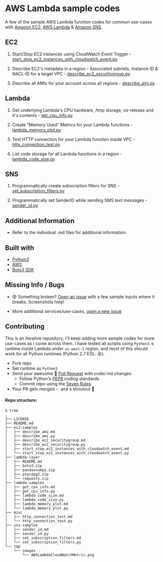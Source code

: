 # AWS Lambda sample codes

A  few of the sample AWS Lambda function codes for common use-cases with [Amazon EC2](https://github.com/shreyasgaonkar/aws-lambda-code-samples#ec2), [AWS Lambda](https://github.com/shreyasgaonkar/aws-lambda-code-samples#lambda) & [Amazon SNS](https://github.com/shreyasgaonkar/aws-lambda-code-samples#sns).

## EC2

1. Start/Stop EC2 instances using CloudWatch Event Trigger  - [start_stop_ec2_instances_with_cloudwatch_event.py](ec2-samples/start_stop_ec2_instances_with_cloudwatch_event.py)

2. Describe EC2's metadata in a region - Associated subnets, Instance ID & NACL-ID for a target VPC - [describe_ec2_securitygroup.py](ec2-samples/describe_ec2_securitygroup.py)

3. Describe all AMIs for your account across all regions - [describe_ami.py](ec2-samples/describe_ami.py)


## Lambda

1. Get underlying Lambda's CPU hardware, /tmp storage, os-release and it's contents  - [get_cpu_info.py](lambda-samples/get_cpu_info.py)

2. Create "Memory Used" Metrics for your Lambda functions - [lambda_memory_plot.py](lambda-samples/lambda_memory_plot.py)

3. Test HTTP connection for your Lambda function inside VPC - [http_connection_test.py](lambda-samples/http_connection_test.py)

4. List code storage for all Lambda functions in a region - [lambda_code_size.py](lambda-samples/lambda_code_size.py)


## SNS

1. Programmatically create subscription filters for SNS  - [set_subscription_filters.py](sns-samples/set_subscription_filters.py)

2. Programmatically set SenderID while sending SMS text messages  - [sender_id.py](sns-samples/sender_id.py)

## Additional Information

- Refer to the individual .md files for additional information.

## Built with
- [Python3](https://www.python.org/downloads/)
- [AWS](https://aws.amazon.com/)
- [Boto3 SDK](https://boto3.amazonaws.com/v1/documentation/api/latest/index.html)

## Missing Info / Bugs

- :cold_sweat: Something broken? [Open an issue](https://github.com/shreyasgaonkar/aws-lambda-code-samples/issues) with a few sample inputs where it breaks. Screenshots help!

- More additional services/use-cases, [open a new issue](https://github.com/shreyasgaonkar/aws-lambda-code-samples/issues)

## Contributing

This is an iterative repository, I'll keep adding more sample codes for more use-cases as I come across them. I have tested all scripts using ```Python3.6``` runtime inside Lambda under ```us-west-2``` region, and most of this should work for all Python runtimes (Python 2.7 EOL: :dizzy_face:).

- Fork repo
- Set runtime as ```Python3```
- Send your awesome :raised_hands: [Pull Request](https://github.com/shreyasgaonkar/aws-lambda-code-samples/pulls) with code/.md changes
    - Follow Python's [PEP8](https://www.python.org/dev/peps/pep-0008/) coding standards.
    - Commit repo using the [Seven Rules](https://chris.beams.io/posts/git-commit/#seven-rules)
- Your PR gets merged :white_check_mark: and a shoutout :loudspeaker:


#### Repo structure:

```
$ tree
.
├── LICENSE
├── README.md
├── ec2-samples
│   ├── describe_ami.md
│   ├── describe_ami.py
│   ├── describe_ec2_securitygroup.md
│   ├── describe_ec2_securitygroup.py
│   ├── start_stop_ec2_instances_with_cloudwatch_event.md
│   └── start_stop_ec2_instances_with_cloudwatch_event.py
├── lambda-layer
│   ├── README.md
│   ├── boto3.zip
│   ├── pandasnumpy.zip
│   ├── psycopg2.zip
│   └── requests.zip
├── lambda-samples
│   ├── get_cpu_info.md
│   ├── get_cpu_info.py
│   ├── lambda_code_size.md
│   ├── lambda_code_size.py
│   ├── lambda_memory_plot.md
│   └── lambda_memory_plot.py
├── misc
│   ├── http_connection_test.md
│   └── http_connection_test.py
├── sns-samples
│   ├── sender_id.md
│   ├── sender_id.py
│   ├── set_subscription_filters.md
│   └── set_subscription_filters.py
└── tmp
    └── images
        └── AWSLambdaCloudWatchMetric.png
```
